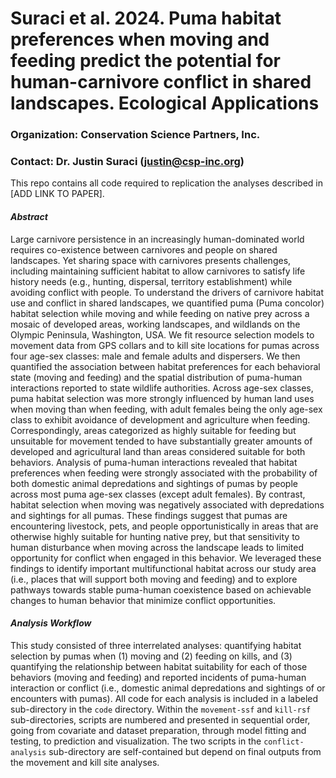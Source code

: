 # Suraci et al. 2024. Puma habitat preferences when moving and feeding predict the potential for human-carnivore conflict in shared landscapes. Ecological Applications

### Organization: Conservation Science Partners, Inc.

### Contact: Dr. Justin Suraci ([justin\@csp-inc.org](mailto:justin@csp-inc.org))

This repo contains all code required to replication the analyses described in [ADD LINK TO PAPER].

#### *Abstract*

Large carnivore persistence in an increasingly human-dominated world requires co-existence between carnivores and people on shared landscapes. Yet sharing space with carnivores presents challenges, including maintaining sufficient habitat to allow carnivores to satisfy life history needs (e.g., hunting, dispersal, territory establishment) while avoiding conflict with people. To understand the drivers of carnivore habitat use and conflict in shared landscapes, we quantified puma (Puma concolor) habitat selection while moving and while feeding on native prey across a mosaic of developed areas, working landscapes, and wildlands on the Olympic Peninsula, Washington, USA. We fit resource selection models to movement data from GPS collars and to kill site locations for pumas across four age-sex classes: male and female adults and dispersers. We then quantified the association between habitat preferences for each behavioral state (moving and feeding) and the spatial distribution of puma-human interactions reported to state wildlife authorities. Across age-sex classes, puma habitat selection was more strongly influenced by human land uses when moving than when feeding, with adult females being the only age-sex class to exhibit avoidance of development and agriculture when feeding. Correspondingly, areas categorized as highly suitable for feeding but unsuitable for movement tended to have substantially greater amounts of developed and agricultural land than areas considered suitable for both behaviors. Analysis of puma-human interactions revealed that habitat preferences when feeding were strongly associated with the probability of both domestic animal depredations and sightings of pumas by people across most puma age-sex classes (except adult females). By contrast, habitat selection when moving was negatively associated with depredations and sightings for all pumas. These findings suggest that pumas are encountering livestock, pets, and people opportunistically in areas that are otherwise highly suitable for hunting native prey, but that sensitivity to human disturbance when moving across the landscape leads to limited opportunity for conflict when engaged in this behavior. We leveraged these findings to identify important multifunctional habitat across our study area (i.e., places that will support both moving and feeding) and to explore pathways towards stable puma-human coexistence based on achievable changes to human behavior that minimize conflict opportunities.

#### *Analysis Workflow*

This study consisted of three interrelated analyses: quantifying habitat selection by pumas when (1) moving and (2) feeding on kills, and (3) quantifying the relationship between habitat suitability for each of those behaviors (moving and feeding) and reported incidents of puma-human interaction or conflict (i.e., domestic animal depredations and sightings of or encounters with pumas). All code for each analysis is included in a labeled sub-directory in the `code` directory. Within the `movement-ssf` and `kill-rsf` sub-directories, scripts are numbered and presented in sequential order, going from covariate and dataset preparation, through model fitting and testing, to prediction and visualization. The two scripts in the `conflict-analysis` sub-directory are self-contained but depend on final outputs from the movement and kill site analyses.
